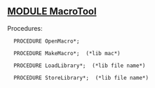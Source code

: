 
## [MODULE MacroTool](https://github.com/io-core/Draw/blob/main/MacroTool.Mod)

Procedures:

```
  PROCEDURE OpenMacro*;
```
```
  PROCEDURE MakeMacro*;  (*lib mac*)
```
```
  PROCEDURE LoadLibrary*;  (*lib file name*)
```
```
  PROCEDURE StoreLibrary*;  (*lib file name*)
```
